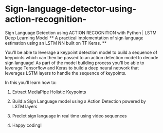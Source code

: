 # Sign-language-detector-using-action-recognition-
Sign Language Detection using ACTION RECOGNITION with Python | LSTM Deep Learning Model 
** A practical implementation of sign language estimation using an LSTM NN built on TF Keras. **

You'll be able to leverage a keypoint detection model to build a sequence of keypoints which can then be passed to an action detection model to decode sign language! As part of the model building process you'll be able to leverage Tensorflow and Keras to build a deep neural network that leverages LSTM layers to handle the sequence of keypoints.

In this you'll learn how to: 
1. Extract MediaPipe Holistic Keypoints
2. Build a Sign Language model using a Action Detection powered by LSTM layers
3. Predict sign language in real time using video sequences

4. Happy coding!
